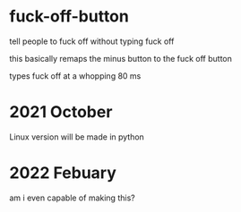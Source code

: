 # fuck-off-button
tell people to fuck off without typing fuck off

this basically remaps the minus button to the fuck off button

types fuck off at a whopping 80 ms

# 2021 October

Linux version will be made in python

# 2022 Febuary 

am i even capable of making this?
